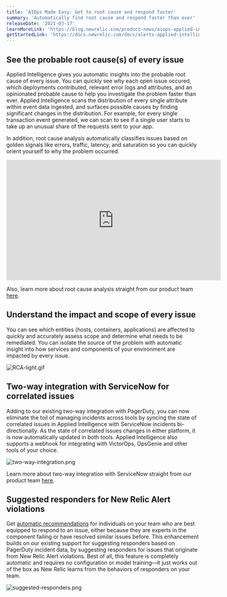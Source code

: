 ```yaml
---
title: 'AIOps Made Easy: Get to root cause and respond faster'
summary: 'Automatically find root cause and respond faster than ever'
releaseDate: '2021-03-17'
learnMoreLink: 'https://blog.newrelic.com/product-news/aiops-applied-intelligence/'
getStartedLink: 'https://docs.newrelic.com/docs/alerts-applied-intelligence/applied-intelligence/incident-intelligence/get-started-incident-intelligence/#root-cause-analysis'
---
```


## See the probable root cause(s) of every issue

Applied Intelligence gives you automatic insights into the probable root cause of every issue. You can quickly see why each open issue occured, which deployments contributed, relevant error logs and attributes, and an opinionated probable cause to help you investigate the problem faster than ever. Applied Intelligence scans the distribution of every single attribute within event data ingested, and surfaces possible causes by finding significant changes in the distribution. For example, for every single transaction event generated, we can scan to see if a single user starts to take up an unusual share of the requests sent to your app.

In addition, root cause analysis automatically classifies issues based on golden signals like errors, traffic, latency, and saturation so you can quickly orient yourself to why the problem occurred.

<iframe width="560" height="315" src="https://www.youtube.com/embed/Dcv8au2exWg" frameborder="0" allow="accelerometer; autoplay; clipboard-write; encrypted-media; gyroscope; picture-in-picture" allowfullscreen></iframe>

Also, learn more about root cause analysis straight from our product team [here](https://youtu.be/xEJdsYWKjuw). 

## Understand the impact and scope of every issue

You can see which entities (hosts, containers, applications) are affected to quickly and accurately assess scope and determine what needs to be remediated. You can isolate the source of the problem with automatic insight into how services and components of your environment are impacted by every issue. 

![RCA-light.gif](./images/RCA-light.gif "View root cause analysis")

## Two-way integration with ServiceNow for correlated issues

Adding to our existing two-way integration with PagerDuty, you can now eliminate the toil of managing incidents across tools by syncing the state of correlated issues in Applied Intelligence with ServiceNow incidents bi-directionally. As the state of correlated issues changes in either platform, it is now automatically updated in both tools. Applied Intelligence also supports a webhook for integrating with VictorOps, OpsGenie and other tools of your choice.

![two-way-integration.png](./images/two-way-integration.png "Two-way integration")

Learn more about two-way integration with ServiceNow straight from our product team [here](https://youtu.be/29Ms4wfziB8). 

## Suggested responders for New Relic Alert violations

Get [automatic recommendations](https://docs.newrelic.com/docs/alerts-applied-intelligence/applied-intelligence/incident-intelligence/get-started-incident-intelligence/#suggested-responders) for individuals on your team who are best equipped to respond to an issue, either because they are experts in the component failing or have resolved similar issues before. This enhancement builds on our existing support for suggesting responders based on PagerDuty incident data, by suggesting responders for issues that originate from New Relic Alert violations. Best of all, this feature is completely automatic and requires no configuration or model training—it just works out of the box as New Relic learns from the behaviors of responders on your team.

![suggested-responders.png](./images/suggested-responders.png "Suggested responders")